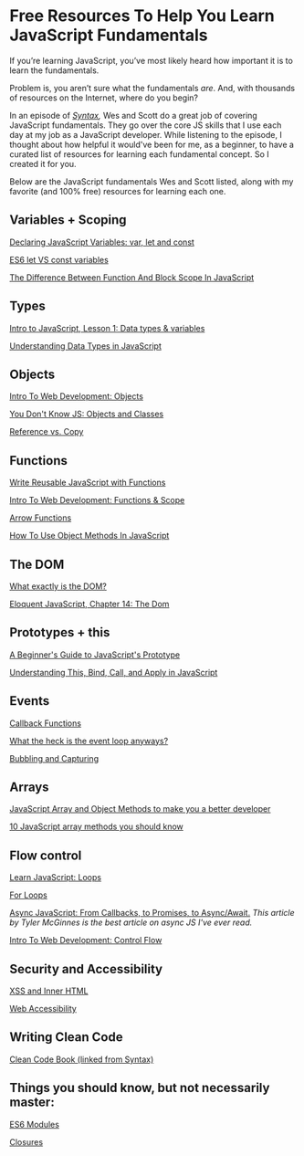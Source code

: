 # Free Resources To Help You Learn JavaScript Fundamentals
If you’re learning JavaScript, you’ve most likely heard how important it is to learn the fundamentals.  
  
Problem is, you aren’t sure what the fundamentals  _are_. And, with thousands of resources on the Internet, where do you begin?

In an episode of  _[Syntax](https://syntax.fm/show/162/the-fundamentals-js),_  Wes and Scott do a great job of covering JavaScript fundamentals. They go over the core JS skills that I use each day at my job as a JavaScript developer. While listening to the episode, I thought about how helpful it would've been for me, as a beginner, to have a curated list of resources for learning each fundamental concept. So I created it for you.

Below are the JavaScript fundamentals Wes and Scott listed, along with my favorite (and 100% free) resources for learning each one.

## Variables + Scoping

[Declaring JavaScript Variables: var, let and const](https://scotch.io/courses/10-need-to-know-javascript-concepts/declaring-javascript-variables-var-let-and-const)

[ES6 let VS const variables](https://wesbos.com/let-vs-const/)

[The Difference Between Function And Block Scope In JavaScript](https://medium.com/@josephcardillo/the-difference-between-function-and-block-scope-in-javascript-4296b2322abe)

## Types

[Intro to JavaScript, Lesson 1: Data types & variables](https://www.udacity.com/course/intro-to-javascript--ud803)

[Understanding Data Types in JavaScript](https://www.digitalocean.com/community/tutorials/understanding-data-types-in-javascript)

## Objects

[Intro To Web Development: Objects](https://btholt.github.io/intro-to-web-dev-v2/objects-and-arrays)

[You Don't Know JS: Objects and Classes](https://github.com/getify/You-Dont-Know-JS/blob/2nd-ed/objects-classes/ch3.md)

[Reference vs. Copy](https://www.youtube.com/watch?v=YnfwDQ5XYF4)

## Functions

[Write Reusable JavaScript with Functions](https://www.freecodecamp.org/learn/javascript-algorithms-and-data-structures/basic-javascript/write-reusable-javascript-with-functions)

[Intro To Web Development: Functions & Scope](https://btholt.github.io/intro-to-web-dev-v2/functions-and-scope)

[Arrow Functions](https://wesbos.com/arrow-functions/)

[How To Use Object Methods In JavaScript](https://www.digitalocean.com/community/tutorials/how-to-use-object-methods-in-javascript)

## The DOM

[What exactly is the DOM?](https://dev.to/karaluton/what-exactly-is-the-dom-jhg)

[Eloquent JavaScript, Chapter 14: The Dom](https://eloquentjavascript.net/14_dom.html)

## Prototypes + this

[A Beginner's Guide to JavaScript's Prototype](https://tylermcginnis.com/beginners-guide-to-javascript-prototype/)  
  
[Understanding This, Bind, Call, and Apply in JavaScript](https://www.taniarascia.com/this-bind-call-apply-javascript/)

## Events

[Callback Functions](https://guide.freecodecamp.org/javascript/callback-functions/)

[What the heck is the event loop anyways?](https://www.youtube.com/watch?v=8aGhZQkoFbQ)

[Bubbling and Capturing](https://javascript.info/bubbling-and-capturing)

## Arrays

[JavaScript Array and Object Methods to make you a better developer](https://syntax.fm/show/043/20-javascript-array-and-object-methods-to-make-you-a-better-developer)

[10 JavaScript array methods you should know](https://dev.to/frugencefidel/10-javascript-array-methods-you-should-know-4lk3)

## Flow control

[Learn JavaScript: Loops](https://www.codecademy.com/learn/introduction-to-javascript/modules/learn-javascript-loops)

[For Loops](https://www.youtube.com/watch?v=24Wpg6njlYI)

[Async JavaScript: From Callbacks, to Promises, to Async/Await.](https://tylermcginnis.com/async-javascript-from-callbacks-to-promises-to-async-await/)  _This article by Tyler McGinnes is the best article on async JS I've ever read._

[Intro To Web Development: Control Flow](https://btholt.github.io/intro-to-web-dev-v2/programming-fundamentals)

## Security and Accessibility

[XSS and Inner HTML](https://portswigger.net/web-security/cross-site-scripting)

[Web Accessibility](https://www.udacity.com/course/web-accessibility--ud891)

## Writing Clean Code

[Clean Code Book (linked from Syntax)](https://github.com/ryanmcdermott/clean-code-javascript)

## Things you should know, but not necessarily master:

[ES6 Modules](https://www.freecodecamp.org/news/how-to-use-es6-modules-and-why-theyre-important-a9b20b480773/)

[Closures](https://medium.com/javascript-scene/master-the-javascript-interview-what-is-a-closure-b2f0d2152b36)

